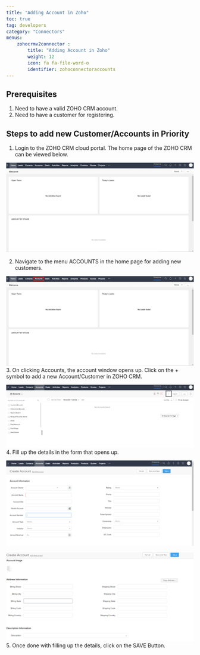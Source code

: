 ```yaml
---
title: "Adding Account in Zoho"
toc: true
tag: developers
category: "Connectors"
menus: 
    zohocrmv2connector :
        title: "Adding Account in Zoho"
        weight: 12
        icon: fa fa-file-word-o
        identifier: zohoconnectoraccounts
---
```


## Prerequisites

1.	Need to have a valid ZOHO CRM account.
2.	Need to have a customer for registering.

## Steps to add new Customer/Accounts in Priority

1.	Login to the ZOHO CRM cloud portal. The home page of the ZOHO CRM can be viewed below.

![zohocrm-addaccount1](/staticfiles/connectors/media/application-connector/zohocrm-addaccount1.png)

2.  Navigate to the menu ACCOUNTS in the home page for adding new customers. 

![zohocrm-addaccount2](/staticfiles/connectors/media/application-connector/zohocrm-addaccount2.png)
3.  On clicking Accounts, the account window opens up. Click on the + symbol to add a new Account/Customer in ZOHO CRM.

![zohocrm-addaccount3](/staticfiles/connectors/media/application-connector/zohocrm-addaccount3.png)
4.  Fill up the details in the form that opens up.

![zohocrm-addaccount4](/staticfiles/connectors/media/application-connector/zohocrm-addaccount4.png)

![zohocrm-addaccount5](/staticfiles/connectors/media/application-connector/zohocrm-addaccount5.png)
5.  Once done with filling up the details, click on the SAVE Button.
     
